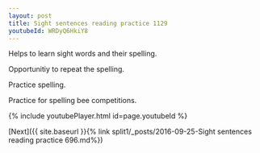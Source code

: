 ```yaml
---
layout: post
title: Sight sentences reading practice 1129
youtubeId: WRDyQ6HkiY8
---
```

 
 
Helps to learn sight words and their spelling.

Opportunitiy to repeat the spelling. 

Practice spelling. 
 
Practice for spelling bee competitions. 
 
{% include youtubePlayer.html id=page.youtubeId %}
 
 

[Next]({{ site.baseurl }}{% link  split1/_posts/2016-09-25-Sight sentences reading practice 696.md%})
 
